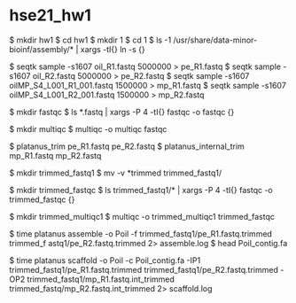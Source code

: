 # hse21_hw1

$ mkdir hw1
$ cd hw1
$ mkdir 1
$ cd 1
$ ls -1 /usr/share/data-minor-bioinf/assembly/* | xargs -tI{} ln -s {}

$ seqtk sample -s1607 oil_R1.fastq 5000000 > pe_R1.fastq
$ seqtk sample -s1607 oil_R2.fastq 5000000 > pe_R2.fastq
$ seqtk sample -s1607 oilMP_S4_L001_R1_001.fastq 1500000 > mp_R1.fastq
$ seqtk sample -s1607 oilMP_S4_L001_R2_001.fastq 1500000 > mp_R2.fastq

$ mkdir fastqc
$ ls *.fastq | xargs -P 4 -tI{} fastqc -o fastqc {}

$ mkdir multiqc
$ multiqc -o multiqc fastqc

$ platanus_trim pe_R1.fastq pe_R2.fastq
$ platanus_internal_trim mp_R1.fastq mp_R2.fastq


$ mkdir trimmed_fastq1
$ mv -v *trimmed trimmed_fastq1/

$ mkdir trimmed_fastqc
$ ls trimmed_fastq1/* | xargs -P 4 -tI{} fastqc -o trimmed_fastqc {}

$ mkdir trimmed_multiqc1
$ multiqc -o trimmed_multiqc1 trimmed_fastqc

$ time platanus assemble -o Poil -f trimmed_fastq1/pe_R1.fastq.trimmed trimmed_f                                                                             astq1/pe_R2.fastq.trimmed 2> assemble.log
$ head Poil_contig.fa

$ time platanus scaffold -o Poil -c Poil_contig.fa -IP1 trimmed_fastq1/pe_R1.fastq.trimmed trimmed_fastq1/pe_R2.fastq.trimmed -OP2 trimmed_fastq1/mp_R1.fastq.int_trimmed trimmed_fastq/mp_R2.fastq.int_trimmed 2> scaffold.log
